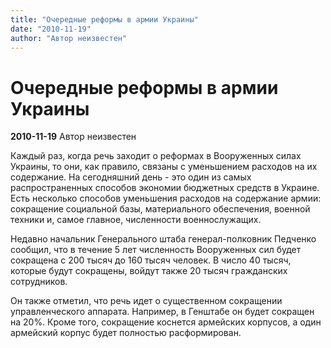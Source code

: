 ```yaml
---
title: "Очередные реформы в армии Украины"
date: "2010-11-19"
author: "Автор неизвестен"
---
```


# Очередные реформы в армии Украины

**2010-11-19** Автор неизвестен

Каждый раз, когда речь заходит о реформах в Вооруженных силах Украины, то они, как правило, связаны с уменьшением расходов на их содержание. На сегодняшний день - это один из самых распространенных способов экономии бюджетных средств в Украине. Есть несколько способов уменьшения расходов на содержание армии: сокращение социальной базы, материального обеспечения, военной техники и, самое главное, численности военнослужащих.

Недавно начальник Генерального штаба генерал-полковник Педченко сообщил, что в течение 5 лет численность Вооруженных сил будет сокращена с 200 тысяч до 160 тысяч человек. В число 40 тысяч, которые будут сокращены, войдут также 20 тысяч гражданских сотрудников.

Он также отметил, что речь идет о существенном сокращении управленческого аппарата. Например, в Генштабе он будет сокращен на 20%. Кроме того, сокращение коснется армейских корпусов, а один армейский корпус будет полностью расформирован.
